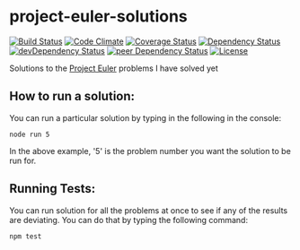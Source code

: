 # project-euler-solutions

[![Build Status](https://travis-ci.org/myTerminal/ProjectEulerSolutions.svg?branch=master)](https://travis-ci.org/myTerminal/ProjectEulerSolutions)
[![Code Climate](https://codeclimate.com/github/myTerminal/ProjectEulerSolutions.png)](https://codeclimate.com/github/myTerminal/ProjectEulerSolutions)
[![Coverage Status](https://img.shields.io/coveralls/myTerminal/ProjectEulerSolutions.svg)](https://coveralls.io/r/myTerminal/ProjectEulerSolutions?branch=master)
[![Dependency Status](https://david-dm.org/myTerminal/ProjectEulerSolutions.svg)](https://david-dm.org/myTerminal/ProjectEulerSolutions)
[![devDependency Status](https://david-dm.org/myTerminal/ProjectEulerSolutions/dev-status.svg)](https://david-dm.org/myTerminal/ProjectEulerSolutions#info=devDependencies)
[![peer Dependency Status](https://david-dm.org/myTerminal/ProjectEulerSolutions/peer-status.svg)](https://david-dm.org/myTerminal/ProjectEulerSolutions#info=peerDependencies)
[![License](https://img.shields.io/badge/LICENSE-GPL%20v3.0-blue.svg)](https://www.gnu.org/licenses/gpl.html)

Solutions to the [Project Euler](https://projecteuler.net/progress=myTerminal) problems I have solved yet

## How to run a solution:

You can run a particular solution by typing in the following in the console:

    node run 5

In the above example, '5' is the problem number you want the solution to be run for.

## Running Tests:

You can run solution for all the problems at once to see if any of the results are deviating. You can do that by typing the following command:

    npm test
